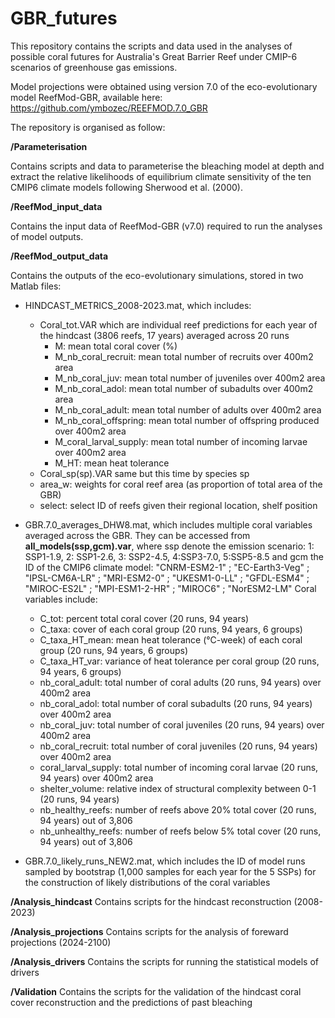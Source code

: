 # GBR_futures
This repository contains the scripts and data used in the analyses of possible coral futures for Australia's Great Barrier Reef under CMIP-6 scenarios of greenhouse gas emissions.

Model projections were obtained using version 7.0 of the eco-evolutionary model ReefMod-GBR, available here:
https://github.com/ymbozec/REEFMOD.7.0_GBR

The repository is organised as follow:

**/Parameterisation**

Contains scripts and data to parameterise the bleaching model at depth and extract the relative likelihoods of equilibrium climate sensitivity of the ten CMIP6 climate models following Sherwood et al. (2000).

**/ReefMod_input_data**

Contains the input data of ReefMod-GBR (v7.0) required to run the analyses of model outputs.

**/ReefMod_output_data**

Contains the outputs of the eco-evolutionary simulations, stored in two Matlab files:

* HINDCAST_METRICS_2008-2023.mat, which includes:
  
   + Coral_tot.VAR which are individual reef predictions for each year of the hindcast (3806 reefs, 17 years) averaged across 20 runs
      - M: mean total coral cover (%)
      - M_nb_coral_recruit: mean total number of recruits over 400m2 area
      - M_nb_coral_juv: mean total number of juveniles over 400m2 area
      - M_nb_coral_adol: mean total number of subadults over 400m2 area 
      - M_nb_coral_adult: mean total number of adults over 400m2 area
      - M_nb_coral_offspring: mean total number of offspring produced over 400m2 area
      - M_coral_larval_supply: mean total number of incoming larvae over 400m2 area
      - M_HT: mean heat tolerance
   + Coral_sp(sp).VAR same but this time by species sp
   + area_w: weights for coral reef area (as proportion of total area of the GBR)
   + select: select ID of reefs given their regional location, shelf position

* GBR.7.0_averages_DHW8.mat, which includes multiple coral variables averaged across the GBR.
They can be accessed from **all_models(ssp,gcm).var**, where ssp denote the emission scenario:
1: SSP1-1.9, 2: SSP1-2.6, 3: SSP2-4.5, 4:SSP3-7.0, 5:SSP5-8.5
and gcm the ID of the CMIP6 climate model:
"CNRM-ESM2-1" ; "EC-Earth3-Veg" ; "IPSL-CM6A-LR" ; "MRI-ESM2-0" ; "UKESM1-0-LL" ; 
    "GFDL-ESM4" ; "MIROC-ES2L" ; "MPI-ESM1-2-HR" ; "MIROC6" ; "NorESM2-LM" 
Coral variables include:
   + C_tot: percent total coral cover (20 runs, 94 years)
   + C_taxa: cover of each coral group (20 runs, 94 years, 6 groups)
   + C_taxa_HT_mean: mean heat tolerance (°C-week) of each coral group (20 runs, 94 years, 6 groups)
   + C_taxa_HT_var: variance of heat tolerance per coral group (20 runs, 94 years, 6 groups)
   + nb_coral_adult: total number of coral adults (20 runs, 94 years) over 400m2 area
   + nb_coral_adol: total number of coral subadults (20 runs, 94 years) over 400m2 area
   + nb_coral_juv: total number of coral juveniles (20 runs, 94 years) over 400m2 area
   + nb_coral_recruit: total number of coral juveniles (20 runs, 94 years) over 400m2 area
   + coral_larval_supply: total number of incoming coral larvae (20 runs, 94 years) over 400m2 area 
   + shelter_volume: relative index of structural complexity between 0-1 (20 runs, 94 years)
   + nb_healthy_reefs: number of reefs above 20% total cover (20 runs, 94 years) out of 3,806
   + nb_unhealthy_reefs: number of reefs below 5% total cover (20 runs, 94 years) out of 3,806
 
* GBR.7.0_likely_runs_NEW2.mat, which includes the ID of model runs sampled by bootstrap (1,000 samples for each year for the 5 SSPs) for the construction of likely distributions of the coral variables

**/Analysis_hindcast**
Contains scripts for the hindcast reconstruction (2008-2023)

**/Analysis_projections**
Contains scripts for the analysis of foreward projections (2024-2100)

**/Analysis_drivers**
Contains the scripts for running the statistical models of drivers

**/Validation**
Contains the scripts for the validation of the hindcast coral cover reconstruction and the predictions of past bleaching
